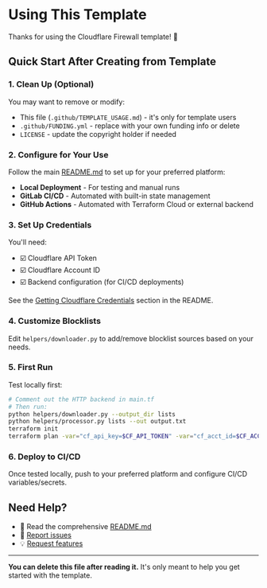 # Using This Template

Thanks for using the Cloudflare Firewall template! 🎉

## Quick Start After Creating from Template

### 1. Clean Up (Optional)
You may want to remove or modify:
- This file (`.github/TEMPLATE_USAGE.md`) - it's only for template users
- `.github/FUNDING.yml` - replace with your own funding info or delete
- `LICENSE` - update the copyright holder if needed

### 2. Configure for Your Use

Follow the main [README.md](../README.md) to set up for your preferred platform:
- **Local Deployment** - For testing and manual runs
- **GitLab CI/CD** - Automated with built-in state management
- **GitHub Actions** - Automated with Terraform Cloud or external backend

### 3. Set Up Credentials

You'll need:
- ☑️ Cloudflare API Token
- ☑️ Cloudflare Account ID
- ☑️ Backend configuration (for CI/CD deployments)

See the [Getting Cloudflare Credentials](../README.md#getting-cloudflare-credentials) section in the README.

### 4. Customize Blocklists

Edit `helpers/downloader.py` to add/remove blocklist sources based on your needs.

### 5. First Run

Test locally first:
```bash
# Comment out the HTTP backend in main.tf
# Then run:
python helpers/downloader.py --output_dir lists
python helpers/processor.py lists --out output.txt
terraform init
terraform plan -var="cf_api_key=$CF_API_TOKEN" -var="cf_acct_id=$CF_ACCOUNT_ID" -var="TF_ROOT=$(pwd)"
```

### 6. Deploy to CI/CD

Once tested locally, push to your preferred platform and configure CI/CD variables/secrets.

## Need Help?

- 📖 Read the comprehensive [README.md](../README.md)
- 🐛 [Report issues](../../issues/new/choose)
- 💡 [Request features](../../issues/new/choose)

---

**You can delete this file after reading it.** It's only meant to help you get started with the template.

